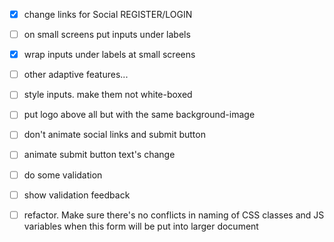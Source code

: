 
- [x] change links for Social REGISTER/LOGIN
- [ ] on small screens put inputs under labels
- [x] wrap inputs under labels at small screens
- [ ] other adaptive features...
- [ ] style inputs. make them not white-boxed
- [ ] put logo above all but with the same background-image
- [ ] don't animate social links and submit button
- [ ] animate submit button text's change
- [ ] do some validation
- [ ] show validation feedback

- [ ] refactor. Make sure there's no conflicts in naming of CSS classes and JS variables when this form will be put into larger document
